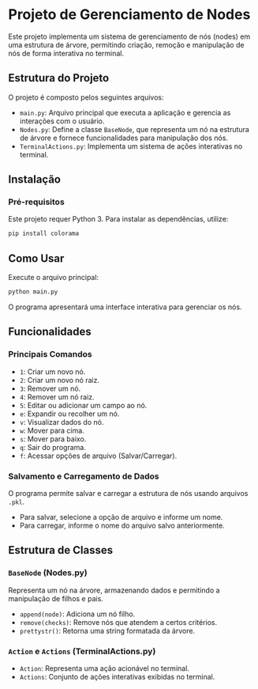 # Projeto de Gerenciamento de Nodes

Este projeto implementa um sistema de gerenciamento de nós (nodes) em uma estrutura de árvore, permitindo criação, remoção e manipulação de nós de forma interativa no terminal.

## Estrutura do Projeto

O projeto é composto pelos seguintes arquivos:

- `main.py`: Arquivo principal que executa a aplicação e gerencia as interações com o usuário.
- `Nodes.py`: Define a classe `BaseNode`, que representa um nó na estrutura de árvore e fornece funcionalidades para manipulação dos nós.
- `TerminalActions.py`: Implementa um sistema de ações interativas no terminal.

## Instalação

### Pré-requisitos

Este projeto requer Python 3. Para instalar as dependências, utilize:

```sh
pip install colorama
```

## Como Usar

Execute o arquivo principal:

```sh
python main.py
```

O programa apresentará uma interface interativa para gerenciar os nós.

## Funcionalidades

### Principais Comandos

- `1`: Criar um novo nó.
- `2`: Criar um novo nó raiz.
- `3`: Remover um nó.
- `4`: Remover um nó raiz.
- `5`: Editar ou adicionar um campo ao nó.
- `e`: Expandir ou recolher um nó.
- `v`: Visualizar dados do nó.
- `w`: Mover para cima.
- `s`: Mover para baixo.
- `q`: Sair do programa.
- `f`: Acessar opções de arquivo (Salvar/Carregar).

### Salvamento e Carregamento de Dados

O programa permite salvar e carregar a estrutura de nós usando arquivos `.pkl`.

- Para salvar, selecione a opção de arquivo e informe um nome.
- Para carregar, informe o nome do arquivo salvo anteriormente.

## Estrutura de Classes

### `BaseNode` (Nodes.py)

Representa um nó na árvore, armazenando dados e permitindo a manipulação de filhos e pais.

- `append(node)`: Adiciona um nó filho.
- `remove(checks)`: Remove nós que atendem a certos critérios.
- `prettystr()`: Retorna uma string formatada da árvore.

### `Action` e `Actions` (TerminalActions.py)

- `Action`: Representa uma ação acionável no terminal.
- `Actions`: Conjunto de ações interativas exibidas no terminal.
